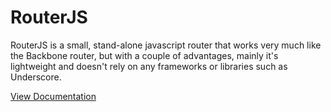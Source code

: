 # RouterJS

RouterJS is a small, stand-alone javascript router that works very much like the Backbone router, but with a couple of advantages, mainly it's lightweight and doesn't rely on any frameworks or libraries such as Underscore.

[View Documentation](http://travmckinney.com/RouterJS)

